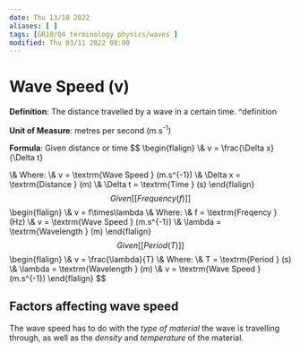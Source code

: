 ```yaml
---
date: Thu 13/10 2022
aliases: [ ]
tags: [GR10/Q4 terminology physics/waves ]
modified: Thu 03/11 2022 08:00
---
```

# Wave Speed (v)
**Definition**: The distance travelled by a wave in a certain time.  ^definition

**Unit of Measure**: metres per second (m.s<sup>-1</sup>)

**Formula**:
Given distance or time
$$
\begin{flalign}
\\& v = \frac{\Delta x}{\Delta t}

\\& Where:
\\& v = \textrm{Wave Speed } (m.s^{-1})
\\& \Delta x = \textrm{Distance } (m)
\\& \Delta t =  \textrm{Time } (s)
\end{flalign}
$$
Given [[Frequency (f)]]
$$
\begin{flalign}
\\& v = f\times\lambda
\\& Where:
\\& f = \textrm{Freqency } (Hz)
\\& v = \textrm{Wave Speed } (m.s^{-1})
\\& \lambda = \textrm{Wavelength } (m)
\end{flalign}
$$
Given [[Period (T)]]
$$
\begin{flalign}
\\& v = \frac{\lambda}{T}
\\& Where:
\\& T = \textrm{Period } (s)
\\& \lambda = \textrm{Wavelength } (m)
\\& v = \textrm{Wave Speed } (m.s^{-1})
\end{flalign}
$$

## Factors affecting wave speed
The wave speed has to do with the *type of material* the wave is travelling through, as well as the *density* and *temperature* of the material. 